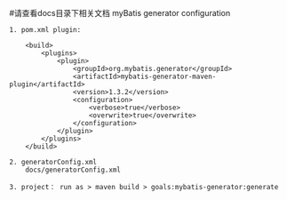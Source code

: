 #请查看docs目录下相关文档
    myBatis generator configuration
    
    1. pom.xml plugin:
    
        <build>
            <plugins>
                <plugin>
                    <groupId>org.mybatis.generator</groupId>
                    <artifactId>mybatis-generator-maven-plugin</artifactId>
                    <version>1.3.2</version>
                    <configuration>
                        <verbose>true</verbose>
                        <overwrite>true</overwrite>
                    </configuration>
                </plugin>
            </plugins>
        </build>
    
    2. generatorConfig.xml
        docs/generatorConfig.xml
        
    3. project： run as > maven build > goals:mybatis-generator:generate